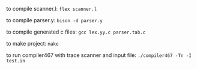 to compile scanner.l: `flex scanner.l`

to compile parser.y: `bison -d parser.y`

to compile generated c files: `gcc lex.yy.c parser.tab.c`

to make project: `make`

to run compiler467 with trace scanner and input file: `./compiler467 -Tn -I test.in`
